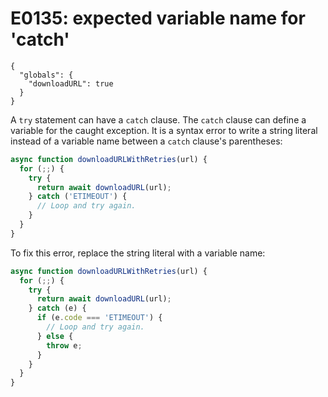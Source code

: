 # E0135: expected variable name for 'catch'

```config-for-examples
{
  "globals": {
    "downloadURL": true
  }
}
```

A `try` statement can have a `catch` clause. The `catch` clause can define a
variable for the caught exception. It is a syntax error to write a string
literal instead of a variable name between a `catch` clause's parentheses:

```javascript
async function downloadURLWithRetries(url) {
  for (;;) {
    try {
      return await downloadURL(url);
    } catch ('ETIMEOUT') {
      // Loop and try again.
    }
  }
}
```

To fix this error, replace the string literal with a variable name:

```javascript
async function downloadURLWithRetries(url) {
  for (;;) {
    try {
      return await downloadURL(url);
    } catch (e) {
      if (e.code === 'ETIMEOUT') {
        // Loop and try again.
      } else {
        throw e;
      }
    }
  }
}
```
